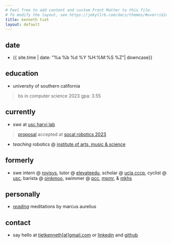 ```yaml
---
# Feel free to add content and custom Front Matter to this file.
# To modify the layout, see https://jekyllrb.com/docs/themes/#overriding-theme-defaults
title: kenneth tiet
layout: default
---
```

 
## date
- {{ site.time | date: "%a %b %d %Y %H:%M:%S %Z"| downcase}}

## education
- university of southern california
> bs in computer science 2023 gpa: 3.55

<!-- - 2020 Pasadena City College
> AA in Computer Science GPA: 3.94 -->

## currently
- *swe* at [usc harvi lab](https://sites.usc.edu/culbertson/)
> [proposal](https://bpb-us-e2.wpmucdn.com/sites.uci.edu/dist/2/5230/files/2023/09/64_SCR_23_Kenneth_Tiet.pdf) accepted at [socal robotics 2023](https://sites.uci.edu/scr2023/)
- *teaching* robotics @ [institute of arts, music & science](http://www.iams-usa.org)

## formerly
- swe intern @ [rovisys](https://www.rovisys.com), tutor @ [elevateedu](https://elevateedu.com/), scholar @ [ucla cccp](https://www.aap.ucla.edu/units/cccp/), cyclist @ [usc](https://usccycling.com/), barista @ [oinkmoo](https://oinkmooteabar.square.site/), swimmer @ [pcc](https://pcclancers.com/sports/mswimdive/index), [mpmr](https://www.gomotionapp.com/team/campmr/page/home), & [mkhs](https://www.mkhs.org/)

## personally
- [*reading*](/) meditations by marcus aurelius

## contact
- say hello at [tietkenneth\[at\]gmail.com](mailto:tietkenneth@gmail.com) or [linkedin](https://www.linkedin.com/in/kennethtiet) and [github](https://www.github.com/kennethtiet)
